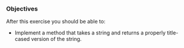 <!-- { ids:[86], language:'Ruby', type:'workshop', order: 3, name:'Title Case', description:'Create a method which returns a properly title-cased string, given a string in any format.' }-->

### Objectives

After this exercise you should be able to:

- Implement a method that takes a string and returns a properly title-cased version of the string.
